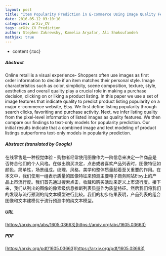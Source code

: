 ```yaml
---
layout: post
title: "Item Popularity Prediction in E-commerce Using Image Quality Feature Vectors"
date: 2016-05-12 03:10:10
categories: arXiv_CV
tags: arXiv_CV Prediction
author: Stephen Zakrewsky, Kamelia Aryafar, Ali Shokoufandeh
mathjax: true
---
```


* content
{:toc}

##### Abstract
Online retail is a visual experience- Shoppers often use images as first order information to decide if an item matches their personal style. Image characteristics such as color, simplicity, scene composition, texture, style, aesthetics and overall quality play a crucial role in making a purchase decision, clicking on or liking a product listing. In this paper we use a set of image features that indicate quality to predict product listing popularity on a major e-commerce website, Etsy. We first define listing popularity through search clicks, favoriting and purchase activity. Next, we infer listing quality from the pixel-level information of listed images as quality features. We then compare our findings to text-only models for popularity prediction. Our initial results indicate that a combined image and text modeling of product listings outperforms text-only models in popularity prediction.

##### Abstract (translated by Google)
在线零售是一种视觉体验 - 购物者经常使用图像作为一阶信息来决定一件商品是否符合他们的个人风格。在做出购买决定，点击或者喜欢产品列表时，图像特征如颜色，简单性，场景组成，纹理，风格，美学和整体质量起着至关重要的作用。在本文中，我们使用一组表示质量的图像特征来预测主要电子商务网站Etsy上的产品上市流行度。我们首先通过搜索点击，收藏和购买活动来定义上市流行度。接下来，我们从列出的图像的像素级信息推断列表质量作为质量特征。然后我们将我们的发现与流行预测的纯文本模型进行比较。我们的初步结果表明，产品列表的组合图像和文本建模优于流行预测中的纯文本模型。

##### URL
[https://arxiv.org/abs/1605.03663](https://arxiv.org/abs/1605.03663)

##### PDF
[https://arxiv.org/pdf/1605.03663](https://arxiv.org/pdf/1605.03663)

